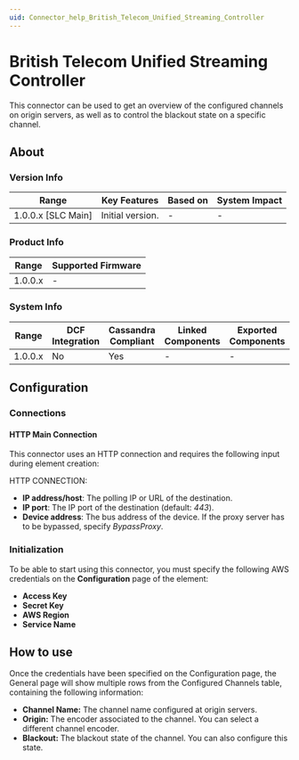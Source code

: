 ```yaml
---
uid: Connector_help_British_Telecom_Unified_Streaming_Controller
---
```


# British Telecom Unified Streaming Controller

This connector can be used to get an overview of the configured channels on origin servers, as well as to control the blackout state on a specific channel.

## About

### Version Info

| Range                | Key Features     | Based on     | System Impact     |
|----------------------|------------------|--------------|-------------------|
| 1.0.0.x [SLC Main]   | Initial version. | -            | -                 |

### Product Info

| Range     | Supported Firmware     |
|-----------|------------------------|
| 1.0.0.x   | -                      |

### System Info

| Range     | DCF Integration     | Cassandra Compliant     | Linked Components     | Exported Components     |
|-----------|---------------------|-------------------------|-----------------------|-------------------------|
| 1.0.0.x   | No                  | Yes                     | -                     | -                       |

## Configuration

### Connections

#### HTTP Main Connection

This connector uses an HTTP connection and requires the following input during element creation:

HTTP CONNECTION:

- **IP address/host**: The polling IP or URL of the destination.
- **IP port**: The IP port of the destination (default: *443*).
- **Device address**: The bus address of the device. If the proxy server has to be bypassed, specify *BypassProxy*.

### Initialization

To be able to start using this connector, you must specify the following AWS credentials on the **Configuration** page of the element:

- **Access Key**
- **Secret Key**
- **AWS Region**
- **Service Name**

## How to use

Once the credentials have been specified on the Configuration page, the General page will show multiple rows from the Configured Channels table, containing the following information:

- **Channel Name:** The channel name configured at origin servers.
- **Origin:** The encoder associated to the channel. You can select a different channel encoder.
- **Blackout:** The blackout state of the channel. You can also configure this state.
